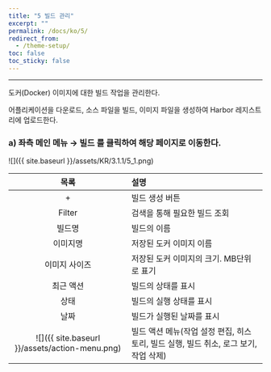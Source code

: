 ```yaml
---
title: "5 빌드 관리"
excerpt: ""
permalink: /docs/ko/5/
redirect_from:
  - /theme-setup/
toc: false
toc_sticky: false
---
```


---
도커\(Docker\) 이미지에 대한 빌드 작업을 관리한다.

어플리케이션을 다운로드, 소스 파일을 빌드, 이미지 파일을 생성하여 Harbor 레지스트리에 업로드한다.

### a\) 좌측 메인 메뉴 → 빌드 를 클릭하여 해당 페이지로 이동한다.
![]({{ site.baseurl }}/assets/KR/3.1.1/5_1.png)

| **목록** | **설명** |
| :---: | :--- |
| + | 빌드 생성 버튼 |
| Filter | 검색을 통해 필요한 빌드 조회 |
| 빌드명 | 빌드의 이름 |
| 이미지명 | 저장된 도커 이미지 이름 |
| 이미지 사이즈 | 저장된 도커 이미지의 크기. MB단위로 표기 |
| 최근 액션 | 빌드의 상태를 표시 |
| 상태 | 빌드의 실행 상태를 표시 |
| 날짜 | 빌드가 실행된 날짜를 표시 |
| ![]({{ site.baseurl }}/assets/action-menu.png) | 빌드 액션 메뉴(작업 설정 편집, 히스토리, 빌드 실행, 빌드 취소, 로그 보기, 작업 삭제) |
